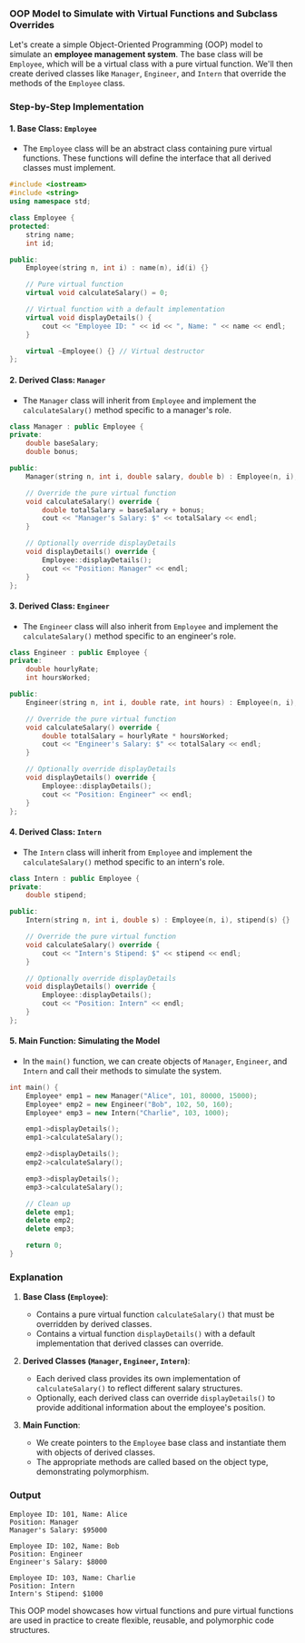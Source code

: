 ### **OOP Model to Simulate with Virtual Functions and Subclass Overrides**

Let's create a simple Object-Oriented Programming (OOP) model to simulate an **employee management system**. The base class will be `Employee`, which will be a virtual class with a pure virtual function. We'll then create derived classes like `Manager`, `Engineer`, and `Intern` that override the methods of the `Employee` class.

### **Step-by-Step Implementation**

#### **1. Base Class: `Employee`**

- The `Employee` class will be an abstract class containing pure virtual functions. These functions will define the interface that all derived classes must implement.

```cpp
#include <iostream>
#include <string>
using namespace std;

class Employee {
protected:
    string name;
    int id;

public:
    Employee(string n, int i) : name(n), id(i) {}

    // Pure virtual function
    virtual void calculateSalary() = 0;

    // Virtual function with a default implementation
    virtual void displayDetails() {
        cout << "Employee ID: " << id << ", Name: " << name << endl;
    }

    virtual ~Employee() {} // Virtual destructor
};
```

#### **2. Derived Class: `Manager`**

- The `Manager` class will inherit from `Employee` and implement the `calculateSalary()` method specific to a manager's role.

```cpp
class Manager : public Employee {
private:
    double baseSalary;
    double bonus;

public:
    Manager(string n, int i, double salary, double b) : Employee(n, i), baseSalary(salary), bonus(b) {}

    // Override the pure virtual function
    void calculateSalary() override {
        double totalSalary = baseSalary + bonus;
        cout << "Manager's Salary: $" << totalSalary << endl;
    }

    // Optionally override displayDetails
    void displayDetails() override {
        Employee::displayDetails();
        cout << "Position: Manager" << endl;
    }
};
```

#### **3. Derived Class: `Engineer`**

- The `Engineer` class will also inherit from `Employee` and implement the `calculateSalary()` method specific to an engineer's role.

```cpp
class Engineer : public Employee {
private:
    double hourlyRate;
    int hoursWorked;

public:
    Engineer(string n, int i, double rate, int hours) : Employee(n, i), hourlyRate(rate), hoursWorked(hours) {}

    // Override the pure virtual function
    void calculateSalary() override {
        double totalSalary = hourlyRate * hoursWorked;
        cout << "Engineer's Salary: $" << totalSalary << endl;
    }

    // Optionally override displayDetails
    void displayDetails() override {
        Employee::displayDetails();
        cout << "Position: Engineer" << endl;
    }
};
```

#### **4. Derived Class: `Intern`**

- The `Intern` class will inherit from `Employee` and implement the `calculateSalary()` method specific to an intern's role.

```cpp
class Intern : public Employee {
private:
    double stipend;

public:
    Intern(string n, int i, double s) : Employee(n, i), stipend(s) {}

    // Override the pure virtual function
    void calculateSalary() override {
        cout << "Intern's Stipend: $" << stipend << endl;
    }

    // Optionally override displayDetails
    void displayDetails() override {
        Employee::displayDetails();
        cout << "Position: Intern" << endl;
    }
};
```

#### **5. Main Function: Simulating the Model**

- In the `main()` function, we can create objects of `Manager`, `Engineer`, and `Intern` and call their methods to simulate the system.

```cpp
int main() {
    Employee* emp1 = new Manager("Alice", 101, 80000, 15000);
    Employee* emp2 = new Engineer("Bob", 102, 50, 160);
    Employee* emp3 = new Intern("Charlie", 103, 1000);

    emp1->displayDetails();
    emp1->calculateSalary();

    emp2->displayDetails();
    emp2->calculateSalary();

    emp3->displayDetails();
    emp3->calculateSalary();

    // Clean up
    delete emp1;
    delete emp2;
    delete emp3;

    return 0;
}
```

### **Explanation**
1. **Base Class (`Employee`)**:
   - Contains a pure virtual function `calculateSalary()` that must be overridden by derived classes.
   - Contains a virtual function `displayDetails()` with a default implementation that derived classes can override.

2. **Derived Classes (`Manager`, `Engineer`, `Intern`)**:
   - Each derived class provides its own implementation of `calculateSalary()` to reflect different salary structures.
   - Optionally, each derived class can override `displayDetails()` to provide additional information about the employee's position.

3. **Main Function**:
   - We create pointers to the `Employee` base class and instantiate them with objects of derived classes.
   - The appropriate methods are called based on the object type, demonstrating polymorphism.

### **Output**
```
Employee ID: 101, Name: Alice
Position: Manager
Manager's Salary: $95000

Employee ID: 102, Name: Bob
Position: Engineer
Engineer's Salary: $8000

Employee ID: 103, Name: Charlie
Position: Intern
Intern's Stipend: $1000
```

This OOP model showcases how virtual functions and pure virtual functions are used in practice to create flexible, reusable, and polymorphic code structures.
